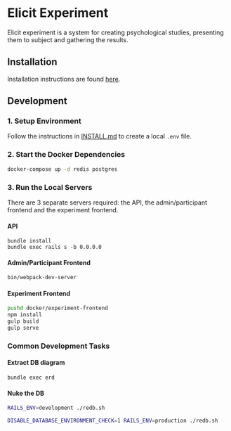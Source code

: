 # Elicit Experiment

Elicit experiment is a system for creating psychological studies, presenting them to subject and gathering the results.

## Installation

Installation instructions are found [here](./INSTALL.md).

## Development

### 1. Setup Environment

Follow the instructions in [INSTALL.md](./INSTALL.md) to create a local `.env` file.

### 2. Start the Docker Dependencies

```bash
docker-compose up -d redis postgres
```

### 3. Run the Local Servers

There are 3 separate servers required: the API, the admin/participant frontend and the experiment frontend.

#### API

```
bundle install
bundle exec rails s -b 0.0.0.0
```

#### Admin/Participant Frontend

```bash
bin/webpack-dev-server
```

#### Experiment Frontend

```bash
pushd docker/experiment-frontend
npm install
gulp build
gulp serve
```

### Common Development Tasks

#### Extract DB diagram

```
bundle exec erd
```

#### Nuke the DB

```bash
RAILS_ENV=development ./redb.sh

DISABLE_DATABASE_ENVIRONMENT_CHECK=1 RAILS_ENV=production ./redb.sh
```


